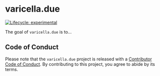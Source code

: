 
<!-- README.md is generated from README.Rmd. Please edit that file -->

# varicella.due

<!-- badges: start -->

[![Lifecycle:
experimental](https://img.shields.io/badge/lifecycle-experimental-orange.svg)](https://lifecycle.r-lib.org/articles/stages.html#experimental)
<!-- badges: end -->

The goal of `varicella.due` is to…

## Code of Conduct

Please note that the `varicella.due` project is released with a
[Contributor Code of
Conduct](https://contributor-covenant.org/version/2/0/CODE_OF_CONDUCT.html).
By contributing to this project, you agree to abide by its terms.
